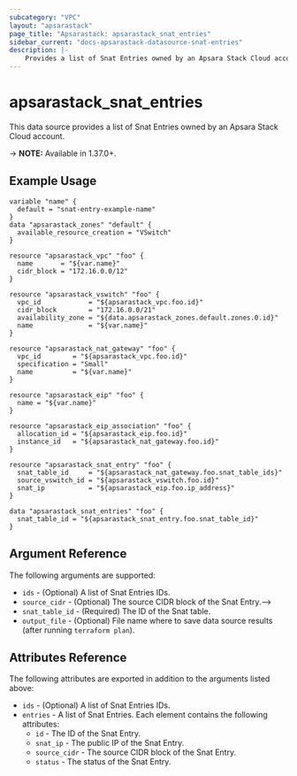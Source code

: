 ```yaml
---
subcategory: "VPC"
layout: "apsarastack"
page_title: "Apsarastack: apsarastack_snat_entries"
sidebar_current: "docs-apsarastack-datasource-snat-entries"
description: |-
    Provides a list of Snat Entries owned by an Apsara Stack Cloud account.
---
```


# apsarastack\_snat\_entries

This data source provides a list of Snat Entries owned by an Apsara Stack Cloud account.

-> **NOTE:** Available in 1.37.0+.

## Example Usage

```
variable "name" {
  default = "snat-entry-example-name"
}
data "apsarastack_zones" "default" {
  available_resource_creation = "VSwitch"
}

resource "apsarastack_vpc" "foo" {
  name       = "${var.name}"
  cidr_block = "172.16.0.0/12"
}

resource "apsarastack_vswitch" "foo" {
  vpc_id            = "${apsarastack_vpc.foo.id}"
  cidr_block        = "172.16.0.0/21"
  availability_zone = "${data.apsarastack_zones.default.zones.0.id}"
  name              = "${var.name}"
}

resource "apsarastack_nat_gateway" "foo" {
  vpc_id        = "${apsarastack_vpc.foo.id}"
  specification = "Small"
  name          = "${var.name}"
}

resource "apsarastack_eip" "foo" {
  name = "${var.name}"
}

resource "apsarastack_eip_association" "foo" {
  allocation_id = "${apsarastack_eip.foo.id}"
  instance_id   = "${apsarastack_nat_gateway.foo.id}"
}

resource "apsarastack_snat_entry" "foo" {
  snat_table_id     = "${apsarastack_nat_gateway.foo.snat_table_ids}"
  source_vswitch_id = "${apsarastack_vswitch.foo.id}"
  snat_ip           = "${apsarastack_eip.foo.ip_address}"
}

data "apsarastack_snat_entries" "foo" {
  snat_table_id = "${apsarastack_snat_entry.foo.snat_table_id}"
}
```

## Argument Reference

The following arguments are supported:

* `ids` - (Optional) A list of Snat Entries IDs.
* `source_cidr` - (Optional) The source CIDR block of the Snat Entry.-->
* `snat_table_id` - (Required) The ID of the Snat table.
* `output_file` - (Optional) File name where to save data source results (after running `terraform plan`).

## Attributes Reference

The following attributes are exported in addition to the arguments listed above:

* `ids` - (Optional) A list of Snat Entries IDs.
* `entries` - A list of Snat Entries. Each element contains the following attributes:
  * `id` - The ID of the Snat Entry.
  * `snat_ip` - The public IP of the Snat Entry.
  * `source_cidr` - The source CIDR block of the Snat Entry.
  * `status` - The status of the Snat Entry.

